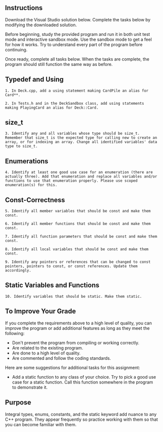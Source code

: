 ## Instructions
Download the Visual Studio solution below. Complete the tasks below by modifying the downloaded solution.

Before beginning, study the provided program and run it in both unit test mode and interactive sandbox mode. Use the sandbox mode to get a feel for how it works. Try to understand every part of the program before continuing.

Once ready, complete all tasks below. When the tasks are complete, the program should still function the same way as before.

## Typedef and Using
    1. In Deck.cpp, add a using statement making CardPile an alias for Card**.

    2. In Tests.h and in the DeckSandbox class, add using statements making PlayingCard an alias for Deck::Card.

## size_t
    3. Identify any and all variables whose type should be size_t. Remember that size_t is the expected type for calling new to create an array, or for indexing an array. Change all identified variables' data type to size_t.

## Enumerations
    4. Identify at least one good use case for an enumeration (there are actually three). Add that enumeration and replace all variables and/or functions to use that enumeration properly. Please use scoped enumeration(s) for this.

## Const-Correctness
    5. Identify all member variables that should be const and make them const.

    6. Identify all member functions that should be const and make them const.

    7. Identify all function parameters that should be const and make them const.

    8. Identify all local variables that should be const and make them const.

    9. Identify any pointers or references that can be changed to const pointers, pointers to const, or const references. Update them accordingly.

## Static Variables and Functions
    10. Identify variables that should be static. Make them static.

## To Improve Your Grade
If you complete the requirements above to a high level of quality, you can improve the program or add additional features as long as they meet the following:

- Don't prevent the program from compiling or working correctly.
- Are related to the existing program.
- Are done to a high level of quality.
- Are commented and follow the coding standards.

Here are some suggestions for additional tasks for this assignment:

- Add a static function to any class of your choice. Try to pick a good use case for a static function. Call this function somewhere in the program to demonstrate it.

## Purpose
Integral types, enums, constants, and the static keyword add nuance to any C++ program. They appear frequently so practice working with them so that you can become familiar with them.